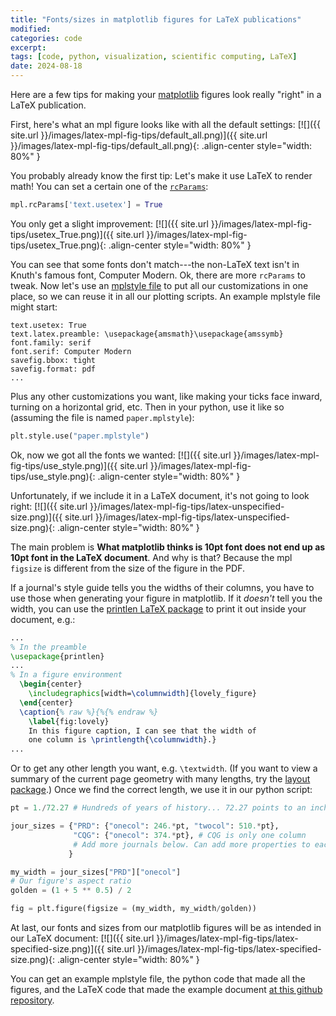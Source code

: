 ```yaml
---
title: "Fonts/sizes in matplotlib figures for LaTeX publications"
modified:
categories: code
excerpt:
tags: [code, python, visualization, scientific computing, LaTeX]
date: 2024-08-18
---
```


Here are a few tips for making your
[matplotlib](https://matplotlib.org/) figures look really "right" in a
LaTeX publication.

First, here's what an mpl figure looks like with all the default
settings:
[![]({{ site.url }}/images/latex-mpl-fig-tips/default_all.png)]({{ site.url }}/images/latex-mpl-fig-tips/default_all.png){: .align-center style="width: 80%" }

You probably already know the first tip: Let's make it use LaTeX to
render math! You can set a certain one of the
[`rcParams`](https://matplotlib.org/stable/users/explain/customizing.html):
```py
mpl.rcParams['text.usetex'] = True
```
You only get a slight improvement:
[![]({{ site.url }}/images/latex-mpl-fig-tips/usetex_True.png)]({{ site.url }}/images/latex-mpl-fig-tips/usetex_True.png){: .align-center style="width: 80%" }

You can see that some fonts don't match---the non-LaTeX text isn't in
Knuth's famous font, Computer Modern.  Ok, there are more `rcParams`
to tweak.  Now let's use an [mplstyle
file](https://matplotlib.org/stable/users/explain/customizing.html#customizing-with-style-sheets)
to put all our customizations in one place, so we can reuse it in all
our plotting scripts.  An example mplstyle file might start:
```
text.usetex: True
text.latex.preamble: \usepackage{amsmath}\usepackage{amssymb}
font.family: serif
font.serif: Computer Modern
savefig.bbox: tight
savefig.format: pdf
...
```
Plus any other customizations you want, like making your ticks face
inward, turning on a horizontal grid, etc.  Then in your python, use
it like so (assuming the file is named `paper.mplstyle`):
```py
plt.style.use("paper.mplstyle")
```
Ok, now we got all the fonts we wanted:
[![]({{ site.url }}/images/latex-mpl-fig-tips/use_style.png)]({{ site.url }}/images/latex-mpl-fig-tips/use_style.png){: .align-center style="width: 80%" }

Unfortunately, if we include it in a LaTeX document, it's not going to
look right:
[![]({{ site.url }}/images/latex-mpl-fig-tips/latex-unspecified-size.png)]({{ site.url }}/images/latex-mpl-fig-tips/latex-unspecified-size.png){: .align-center style="width: 80%" }

The main problem is **What matplotlib thinks is 10pt font does not end
up as 10pt font in the LaTeX document**.  And why is that? Because the
mpl `figsize` is different from the size of the figure in the PDF.

If a journal's style guide tells you the widths of their columns, you
have to use those when generating your figure in matplotlib.  If it
*doesn't* tell you the width, you can use the [printlen LaTeX
package](https://ctan.org/pkg/printlen) to print it out inside your
document, e.g.:
```tex
...
% In the preamble
\usepackage{printlen}
...
% In a figure environment
  \begin{center}
    \includegraphics[width=\columnwidth]{lovely_figure}
  \end{center}
  \caption{% raw %}{%{% endraw %}
    \label{fig:lovely}
    In this figure caption, I can see that the width of
    one column is \printlength{\columnwidth}.}
...
```
Or to get any other length you want, e.g. `\textwidth`.  (If you want to
view a summary of the current page geometry with many lengths, try the
[layout package](https://ctan.org/pkg/layout).)  Once we find the
correct length, we use it in our python script:
```py
pt = 1./72.27 # Hundreds of years of history... 72.27 points to an inch.

jour_sizes = {"PRD": {"onecol": 246.*pt, "twocol": 510.*pt},
              "CQG": {"onecol": 374.*pt}, # CQG is only one column
              # Add more journals below. Can add more properties to each journal
             }

my_width = jour_sizes["PRD"]["onecol"]
# Our figure's aspect ratio
golden = (1 + 5 ** 0.5) / 2

fig = plt.figure(figsize = (my_width, my_width/golden))
```
At last, our fonts and sizes from our matplotlib figures will be as
intended in our LaTeX document:
[![]({{ site.url }}/images/latex-mpl-fig-tips/latex-specified-size.png)]({{ site.url }}/images/latex-mpl-fig-tips/latex-specified-size.png){: .align-center style="width: 80%" }

You can get an example mplstyle file, the python code that made all
the figures, and the LaTeX code that made the example document [at
this github
repository](https://github.com/duetosymmetry/latex-mpl-fig-tips).
